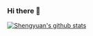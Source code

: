 ### Hi there 👋
[![Shengyuan's github stats](https://github-readme-stats.vercel.app/api?username=ShengyuanWang)](https://github.com/ShengyuanWang/github-readme-stats)
<!--
**ShengyuanWang/ShengyuanWang** is a ✨ _special_ ✨ repository because its `README.md` (this file) appears on your GitHub profile.

Here are some ideas to get you started:

- 🔭 I’m currently working on ...
- 🌱 I’m currently learning ...
- 👯 I’m looking to collaborate on ...
- 🤔 I’m looking for help with ...
- 💬 Ask me about ...
- 📫 How to reach me: ...
- 😄 Pronouns: ...
- ⚡ Fun fact: ...
-->
